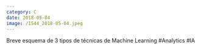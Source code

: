 ```yaml
--- 
category: C 
date: 2018-05-04 
image: /1544_2018-05-04.jpeg 
--- 
```


Breve esquema de 3 tipos de técnicas de Machine Learning #Analytics	#IA